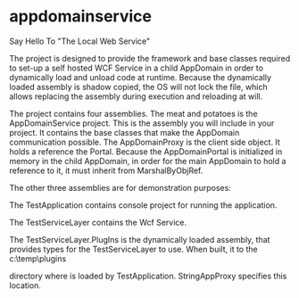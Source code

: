 appdomainservice
================
Say Hello To "The Local Web Service"

The project is designed to provide the framework and base classes required to set-up a self hosted WCF Service in a child AppDomain in order to dynamically load and unload code at runtime. Because the dynamically loaded assembly is shadow copied, the OS will not lock the file, which allows replacing the assembly during execution and reloading at will.

The project contains four assemblies. The meat and potatoes is the AppDomainService project. This is the assembly you will include in your project. It contains the base classes that make the AppDomain communication possible. The AppDomainProxy is the client side object. It holds a reference the Portal.  Because the AppDomainPortal is initialized in memory in the child AppDomain, in order for the main AppDomain to hold a reference to it, it must inherit from MarshalByObjRef.

The other three assemblies are for demonstration purposes:

The TestApplication contains console project for running the application.

The TestServiceLayer contains the Wcf Service.

The TestServiceLayer.PlugIns is the dynamically loaded assembly, that provides types for the TestServiceLayer to use.  When built, it to the c:\temp\plugins 

directory where is loaded by TestApplication. StringAppProxy specifies this location.